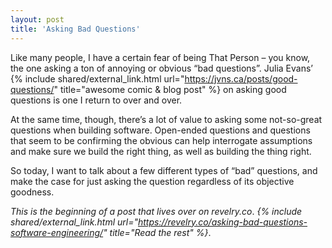 ```yaml
---
layout: post
title: 'Asking Bad Questions'
---
```


Like many people, I have a certain fear of being That Person – you know, the one
asking a ton of annoying or obvious “bad questions”. Julia Evans’
{% include shared/external_link.html url="https://jvns.ca/posts/good-questions/" title="awesome comic & blog post" %}
on asking good questions is one I return to over and over.

At the same time, though, there’s a lot of value to asking some not-so-great
questions when building software. Open-ended questions and questions that seem
to be confirming the obvious can help interrogate assumptions and make sure we
build the right thing, as well as building the thing right.

So today, I want to talk about a few different types of “bad” questions, and
make the case for just asking the question regardless of its objective goodness.

_This is the beginning of a post that lives over on revelry.co_.
_{% include shared/external_link.html url="https://revelry.co/asking-bad-questions-software-engineering/" title="Read the rest" %}_.
